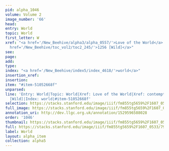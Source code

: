 ```yaml
---
pid: alpha_1046
volume: Volume 2
image_number: '66'
head: 
entry: World
topic: World
first_letter: W
xref: "<a href='/New_Beehive/alpha3/alpha_0557/'>Love of the World</a>|<a href='/New_Beehive/alpha1/alpha_0173/'>contempt</a>|<a
  href='/New_Beehive/toc_vol2/toc2_245/'>1256 [Wild]</a>"
see: 
page: 
add: 
type: 
index: "<a href='/New_Beehive/index5/index_4618/'>world</a>"
insertion_xref: 
insertion: 
item: "#item-51052668f"
unparsed: 
line: 'Entry: World|Topic: World|Xref: Love of the World|Xref: contempt|Xref: 1256
  [Wild]|Index: world|#item-51052668f'
selection: https://stacks.stanford.edu/image/iiif/fm855tg5659%2F1607_0533/799,3230,2993,1043/full/0/default.jpg
full_image: https://stacks.stanford.edu/image/iiif/fm855tg5659%2F1607_0533/full/full/0/default.jpg
annotation_uri: http://dev.llgc.org.uk/annotation/1529596588028
order: '1046'
thumbnail: https://stacks.stanford.edu/image/iiif/fm855tg5659%2F1607_0533/799,3230,600,180/250,/0/default.jpg
full: https://stacks.stanford.edu/image/iiif/fm855tg5659%2F1607_0533/799,3230,2993,1043/full/0/default.jpg
label: World
layout: alpha_item
collection: alpha5
---
```

